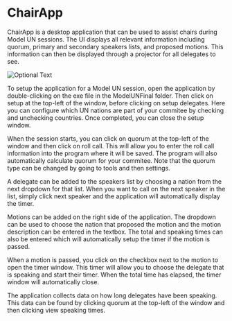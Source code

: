 # ChairApp

ChairApp is a desktop application that can be used to assist chairs during Model UN sessions. The UI displays all relevant information including quorum, primary and secondary speakers lists, and proposed motions. This information can then be displayed through a projector for all delegates to see.

![Optional Text](../master/Screenshot.png)

To setup the application for a Model UN session, open the application by double-clicking on the exe file in the ModelUNFinal folder. Then click on setup at the top-left of the window, before clicking on setup delegates. Here you can configure which UN nations are part of your commitee by checking and unchecking countries. Once completed, you can close the setup window.

When the session starts, you can click on quorum at the top-left of the window and then click on roll call. This will allow you to enter the roll call information into the program where it will be saved. The program will also automatically calculate quorum for your commitee. Note that the quorum type can be changed by going to tools and then settings.

A delegate can be added to the speakers list by choosing a nation from the next dropdown for that list. When you want to call on the next speaker in the list, simply click next speaker and the application will automatically display the timer.

Motions can be added on the right side of the application. The dropdown can be used to choose the nation that proposed the motion and the motion description can be entered in the textbox. The total and speaking times can also be entered which will automatically setup the timer if the motion is passed.

When a motion is passed, you click on the checkbox next to the motion to open the timer window. This timer will allow you to choose the delegate that is speaking and start their timer. When the total time has elapsed, the timer window will automatically close.

The application collects data on how long delegates have been speaking. This data can be found by clicking quorum at the top-left of the window and then clicking view speaking times.
